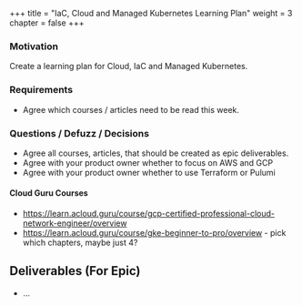 +++
title = "IaC, Cloud and Managed Kubernetes Learning Plan"
weight = 3
chapter = false
+++
### Motivation

Create a learning plan for Cloud, IaC and Managed Kubernetes.

### Requirements

* Agree which courses / articles need to be read this week.

### Questions / Defuzz / Decisions

* Agree all courses, articles, that should be created as epic deliverables.
* Agree with your product owner whether to focus on AWS and GCP
* Agree with your product owner whether to use Terraform or Pulumi

#### Cloud Guru Courses
- https://learn.acloud.guru/course/gcp-certified-professional-cloud-network-engineer/overview
- https://learn.acloud.guru/course/gke-beginner-to-pro/overview - pick which chapters, maybe just 4?
 
## Deliverables (For Epic)

- ...